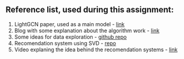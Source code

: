 ## Reference list, used during this assignment:

1) LightGCN paper, used as a main model - [link](https://arxiv.org/abs/2002.02126)
2) Blog with some explanation about the algorithm work - [link](https://medium.com/stanford-cs224w/recommender-systems-with-gnns-in-pyg-d8301178e377)
3) Some ideas for data exploration - [github repo](https://github.com/rposhala/Recommender-System-on-MovieLens-dataset)
4) Recomendation system using SVD - [repo](https://github.com/sicutglacies/Movielens-SVD-recsys)
5) Video explaning the idea behind the recomendation systems - [link](https://www.youtube.com/watch?v=U1dLEYBl11w)